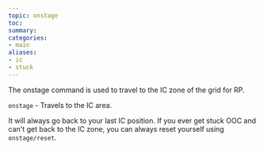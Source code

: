 ```yaml
---
topic: onstage
toc: 
summary: 
categories:
- main
aliases:
- ic
- stuck
---
```

The onstage command is used to travel to the IC zone of the grid for RP.

`onstage` - Travels to the IC area.
    
It will always go back to your last IC position.  If you ever get stuck OOC and can't get back to the IC zone, you can always reset yourself using `onstage/reset`.
